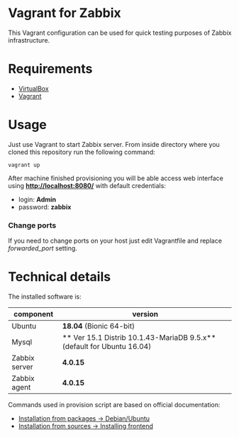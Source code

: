 # Vagrant for Zabbix

This Vagrant configuration can be used for quick testing purposes of Zabbix infrastructure.

# Requirements

* [VirtualBox](https://www.virtualbox.org/)
* [Vagrant](https://www.vagrantup.com/)

# Usage

Just use Vagrant to start Zabbix server. From inside directory where you cloned this repository run the following command:
```
vagrant up
```

After machine finished provisioning you will be able access web interface using **[http://localhost:8080/](http://localhost:8080)** with default credentials:
  * login: **Admin**
  * password: **zabbix**

### Change ports

If you need to change ports on your host just edit Vagrantfile and replace *forwarded_port* setting.

# Technical details

The installed software is:

|component|version|
|---|---|
|Ubuntu|**18.04** (Bionic 64-bit)|
|Mysql|** Ver 15.1 Distrib 10.1.43-MariaDB 9.5.x** (default for Ubuntu 16.04)|
|Zabbix server|**4.0.15**|
|Zabbix agent|**4.0.15**|

Commands used in provision script are based on official documentation:

* [Installation from packages → Debian/Ubuntu](https://www.zabbix.com/documentation/4.0/manual/installation/install_from_packages/debian_ubuntu)
* [Installation from sources → Installing frontend](https://www.zabbix.com/documentation/4.0/manual/installation/install#installing_frontend)
